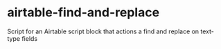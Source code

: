 # airtable-find-and-replace
Script for an Airtable script block that actions a find and replace on text-type fields
